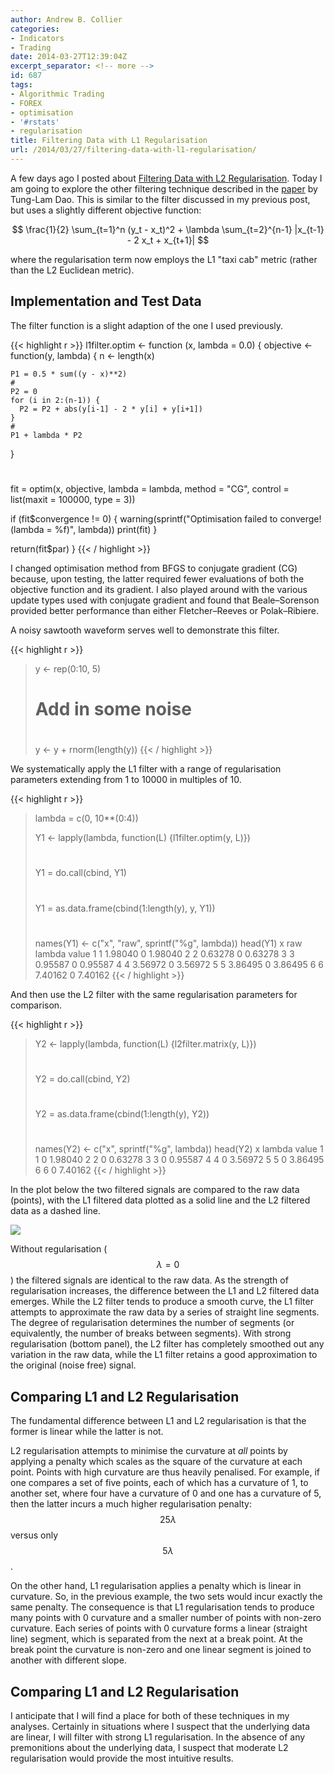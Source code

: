 ```yaml
---
author: Andrew B. Collier
categories:
- Indicators
- Trading
date: 2014-03-27T12:39:04Z
excerpt_separator: <!-- more -->
id: 687
tags:
- Algorithmic Trading
- FOREX
- optimisation
- '#rstats'
- regularisation
title: Filtering Data with L1 Regularisation
url: /2014/03/27/filtering-data-with-l1-regularisation/
---
```


A few days ago I posted about [Filtering Data with L2 Regularisation](http://www.exegetic.biz/blog/2014/03/filtering-data-with-l2-regularisation/). Today I am going to explore the other filtering technique described in the [paper](http://arxiv.org/abs/1403.4069) by Tung-Lam Dao. <!--more--> This is similar to the filter discussed in my previous post, but uses a slightly different objective function:

$$ \frac{1}{2} \sum_{t=1}^n (y_t - x_t)^2 + \lambda \sum_{t=2}^{n-1} |x_{t-1} - 2 x_t + x_{t+1}| $$

where the regularisation term now employs the L1 "taxi cab" metric (rather than the L2 Euclidean metric).

## Implementation and Test Data

The filter function is a slight adaption of the one I used previously.

{{< highlight r >}}
l1filter.optim <- function (x, lambda = 0.0) {
  objective <- function(y, lambda) {
    n <- length(x)
    
    P1 = 0.5 * sum((y - x)**2)
    #
    P2 = 0
    for (i in 2:(n-1)) {
      P2 = P2 + abs(y[i-1] - 2 * y[i] + y[i+1])
    }
    #
    P1 + lambda * P2
  }
  #
  fit = optim(x, objective, lambda = lambda, method = "CG", control = list(maxit = 100000, type = 3))
  
  if (fit$convergence != 0) {
    warning(sprintf("Optimisation failed to converge! (lambda = %f)", lambda))
    print(fit)
  }
  
  return(fit$par)
}
{{< / highlight >}}

I changed optimisation method from BFGS to conjugate gradient (CG) because, upon testing, the latter required fewer evaluations of both the objective function and its gradient. I also played around with the various update types used with conjugate gradient and found that Beale–Sorenson provided better performance than either Fletcher–Reeves or Polak–Ribiere.

A noisy sawtooth waveform serves well to demonstrate this filter.

{{< highlight r >}}
> y <- rep(0:10, 5)
> #
> # Add in some noise
> #
> y <- y + rnorm(length(y))
{{< / highlight >}}

We systematically apply the L1 filter with a range of regularisation parameters extending from 1 to 10000 in multiples of 10.

{{< highlight r >}}
> lambda = c(0, 10**(0:4))
> 
> Y1 <- lapply(lambda, function(L) {l1filter.optim(y, L)})
> #
> Y1 = do.call(cbind, Y1)
> #
> Y1 = as.data.frame(cbind(1:length(y), y, Y1))
> #
> names(Y1) <- c("x", "raw", sprintf("%g", lambda))
> head(Y1)
  x     raw lambda   value
1 1 1.98040      0 1.98040
2 2 0.63278      0 0.63278
3 3 0.95587      0 0.95587
4 4 3.56972      0 3.56972
5 5 3.86495      0 3.86495
6 6 7.40162      0 7.40162
{{< / highlight >}}

And then use the L2 filter with the same regularisation parameters for comparison.

{{< highlight r >}}
> Y2 <- lapply(lambda, function(L) {l2filter.matrix(y, L)})
> #
> Y2 = do.call(cbind, Y2)
> #
> Y2 = as.data.frame(cbind(1:length(y), Y2))
> #
> names(Y2) <- c("x", sprintf("%g", lambda))
> head(Y2)
  x lambda   value
1 1      0 1.98040
2 2      0 0.63278
3 3      0 0.95587
4 4      0 3.56972
5 5      0 3.86495
6 6      0 7.40162
{{< / highlight >}}

In the plot below the two filtered signals are compared to the raw data (points), with the L1 filtered data plotted as a solid line and the L2 filtered data as a dashed line.

<img src="{{ site.baseurl }}/static/img/2014/03/illustration-L1-optimisation.png">

Without regularisation ($$ \lambda = 0 $$) the filtered signals are identical to the raw data. As the strength of regularisation increases, the difference between the L1 and L2 filtered data emerges. While the L2 filter tends to produce a smooth curve, the L1 filter attempts to approximate the raw data by a series of straight line segments. The degree of regularisation determines the number of segments (or equivalently, the number of breaks between segments). With strong regularisation (bottom panel), the L2 filter has completely smoothed out any variation in the raw data, while the L1 filter retains a good approximation to the original (noise free) signal.

## Comparing L1 and L2 Regularisation

The fundamental difference between L1 and L2 regularisation is that the former is linear while the latter is not.

L2 regularisation attempts to minimise the curvature at _all_ points by applying a penalty which scales as the square of the curvature at each point. Points with high curvature are thus heavily penalised. For example, if one compares a set of five points, each of which has a curvature of 1, to another set, where four have a curvature of 0 and one has a curvature of 5, then the latter incurs a much higher regularisation penalty: $$ 25 \lambda $$ versus only $$ 5 \lambda $$.

On the other hand, L1 regularisation applies a penalty which is linear in curvature. So, in the previous example, the two sets would incur exactly the same penalty. The consequence is that L1 regularisation tends to produce many points with 0 curvature and a smaller number of points with non-zero curvature. Each series of points with 0 curvature forms a linear (straight line) segment, which is separated from the next at a break point. At the break point the curvature is non-zero and one linear segment is joined to another with different slope.

## Comparing L1 and L2 Regularisation

I anticipate that I will find a place for both of these techniques in my analyses. Certainly in situations where I suspect that the underlying data are linear, I will filter with strong L1 regularisation. In the absence of any premonitions about the underlying data, I suspect that moderate L2 regularisation would provide the most intuitive results.
